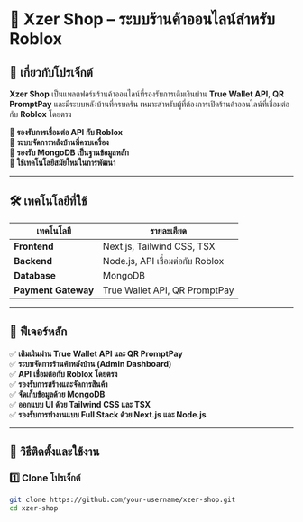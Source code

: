 # 🛒 Xzer Shop – ระบบร้านค้าออนไลน์สำหรับ Roblox

## 📖 เกี่ยวกับโปรเจ็กต์
**Xzer Shop** เป็นแพลตฟอร์มร้านค้าออนไลน์ที่รองรับการเติมเงินผ่าน **True Wallet API**, **QR PromptPay** และมีระบบหลังบ้านที่ครบครัน เหมาะสำหรับผู้ที่ต้องการเปิดร้านค้าออนไลน์ที่เชื่อมต่อกับ **Roblox** โดยตรง  

🔹 **รองรับการเชื่อมต่อ API กับ Roblox**  
🔹 **ระบบจัดการหลังบ้านที่ครบเครื่อง**  
🔹 **รองรับ MongoDB เป็นฐานข้อมูลหลัก**  
🔹 **ใช้เทคโนโลยีสมัยใหม่ในการพัฒนา**

---

## 🛠 **เทคโนโลยีที่ใช้**
| เทคโนโลยี  | รายละเอียด |
|------------|-----------|
| **Frontend** | Next.js, Tailwind CSS, TSX |
| **Backend** | Node.js, API เชื่อมต่อกับ Roblox |
| **Database** | MongoDB |
| **Payment Gateway** | True Wallet API, QR PromptPay |

---

## 📌 **ฟีเจอร์หลัก**
✅ **เติมเงินผ่าน True Wallet API และ QR PromptPay**  
✅ **ระบบจัดการร้านค้าหลังบ้าน (Admin Dashboard)**  
✅ **API เชื่อมต่อกับ Roblox โดยตรง**  
✅ **รองรับการสร้างและจัดการสินค้า**  
✅ **จัดเก็บข้อมูลด้วย MongoDB**  
✅ **ออกแบบ UI ด้วย Tailwind CSS และ TSX**  
✅ **รองรับการทำงานแบบ Full Stack ด้วย Next.js และ Node.js**  

---

## 🚀 **วิธีติดตั้งและใช้งาน**
### 1️⃣ **Clone โปรเจ็กต์**
```sh
git clone https://github.com/your-username/xzer-shop.git
cd xzer-shop

